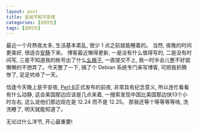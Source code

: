 ```yaml
---
layout: post
title: 圣诞节和平安夜
categories: [旧时光]
tags: [旧时光]
---
```


最近一个月熬夜太多, 生活基本紊乱, 很少 1 点之前就能睡着的。 当然, 夜晚的时间更美好, 很适合[安静]()下来。
博客最近懒得更新, 一是没有什么值得写的, 二是没有时间写, 三是不知道我的帐号出了什么[幺蛾子](), 一直提交不上, 我一时半会儿整不好就懒懒的不想弄了。今天整了一下, 搞了个 Debian 系统专门来写博客, 可把我折腾惨了, 足足吭哧了一天。

恰逢今天晚上是平安夜, [Perl 6](perl6.org)正式发布的前夜, 非常具有纪念意义, 所以连忙看看有什么动静, 这会美国那边应该是几点来着, 一搜索发现中国比美国那边快13个小时左右, 这么说他们那边现在是 12.24 而不是 12.25。 那我还等个等等等等啥, 洗洗睡了, 明天就能知道了。

无论过什么洋节, 开心最重要!
